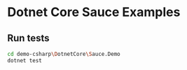 # Dotnet Core Sauce Examples

## Run tests

```bash
cd demo-csharp\DotnetCore\Sauce.Demo
dotnet test
```
